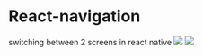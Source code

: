 # React-navigation

switching between 2 screens in react native
<img src="Home.png">
<img src="Profiles.jpg">
